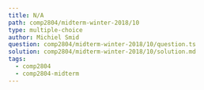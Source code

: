 ```yaml
---
title: N/A
path: comp2804/midterm-winter-2018/10
type: multiple-choice
author: Michiel Smid
question: comp2804/midterm-winter-2018/10/question.ts
solution: comp2804/midterm-winter-2018/10/solution.md
tags:
  - comp2804
  - comp2804-midterm
---
```

